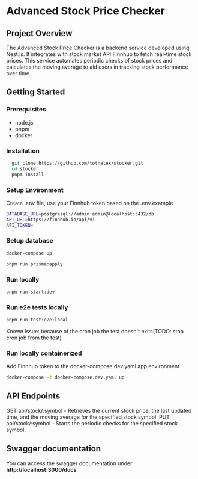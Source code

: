 # Advanced Stock Price Checker

## Project Overview

The Advanced Stock Price Checker is a backend service developed using Nest.js. It integrates with stock market API Finnhub to fetch real-time stock prices. This service automates periodic checks of stock prices and calculates the moving average to aid users in tracking stock performance over time.

## Getting Started

### Prerequisites

- node.js
- pnpm
- docker

### Installation
```bash
  git clone https://github.com/tothalex/stocker.git
  cd stocker
  pnpm install
```

### Setup Environment
Create .env file, use your Finnhub token based on the .env.example
```bash
DATABASE_URL=postgresql://admin:admin@localhost:5432/db
API_URL=https://finnhub.io/api/v1
API_TOKEN=
```

### Setup database
```bash
docker-compose up
```
```bash
pnpm run prisma:apply
```

### Run locally
```bash
pnpm run start:dev
```

### Run e2e tests locally
```bash
pnpm run test:e2e:local
```
Known issue: because of the cron job the test doesn't exits(TODO: stop cron job from the test)

### Run locally containerized
Add Finnhub token to the docker-compose.dev.yaml app environment
```bash
docker-compose -f docker-compose.dev.yaml up 
```

## API Endpoints
GET api/stock/:symbol - Retrieves the current stock price, the last updated time, and the moving average for the specified stock symbol.
PUT api/stock/:symbol - Starts the periodic checks for the specified stock symbol.

## Swagger documentation
You can access the swagger documentation under: **http://localhost:3000/docs**
